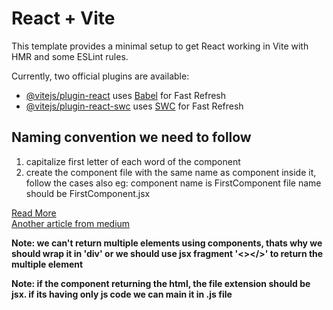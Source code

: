 # React + Vite

This template provides a minimal setup to get React working in Vite with HMR and some ESLint rules.

Currently, two official plugins are available:

- [@vitejs/plugin-react](https://github.com/vitejs/vite-plugin-react/blob/main/packages/plugin-react/README.md) uses [Babel](https://babeljs.io/) for Fast Refresh
- [@vitejs/plugin-react-swc](https://github.com/vitejs/vite-plugin-react-swc) uses [SWC](https://swc.rs/) for Fast Refresh


## Naming convention we need to follow

1. capitalize first letter of each word of the component
2.  create the component file with the same name as component inside it, follow the cases also eg: component name is FirstComponent file name should be FirstComponent.jsx

[Read More](https://www.linkedin.com/pulse/react-js-naming-convention-kristiyan-velkov)
<br>
[Another article from medium](https://medium.com/@smail.oubaalla/how-to-name-your-react-component-conventions-b8daf3abc574)

**Note: we can't return multiple elements using components, thats why we should wrap it in 'div' or we should use jsx fragment '<></>' to return the multiple element**


**Note: if the component returning the html, the file extension should be jsx. if its having only js code we can main it in .js file**